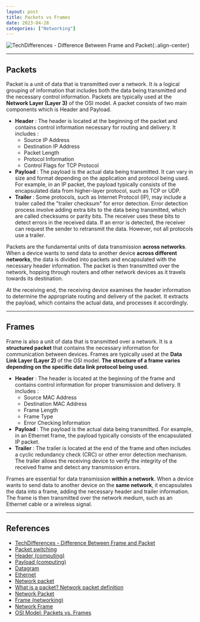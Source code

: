 ```yaml
---
layout: post
title: Packets vs Frames
date: 2023-04-28
categories: ["Networking"]
---
```

![TechDifferences - Difference Between Frame and Packet](https://raw.githubusercontent.com/faridarif/faridarif.github.io/master/pictures/packet-and-frame.jpg){:.align-center}

---
## **Packets**

Packet is a unit of data that is transmitted over a network. It is a logical grouping of information that includes both the data being transmitted and the necessary control information. Packets are typically used at the **Network Layer (Layer 3)** of the OSI model. A packet consists of two main components which is Header and Payload.

- **Header** : The header is located at the beginning of the packet and contains control information necessary for routing and delivery. It includes : 
	- Source IP Address
	- Destination IP Address
	- Packet Length
	- Protocol Information
	- Control Flags for TCP Protocol
- **Payload** : The payload is the actual data being transmitted. It can vary in size and format depending on the application and protocol being used. For example, in an IP packet, the payload typically consists of the encapsulated data from higher-layer protocol, such as TCP or UDP.
- **Trailer** : Some protocols, such as Internet Protocol (IP), may include a trailer called the "trailer checksum" for error detection. Error detection process involve adding extra bits to the data being transmitted, which are called checksums or parity bits. The receiver uses these bits to detect errors in the received data. If an error is detected, the receiver can request the sender to retransmit the data. However, not all protocols use a trailer.

Packets are the fundamental units of data transmission **across networks**. When a device wants to send data to another device **across different networks**, the data is divided into packets and encapsulated with the necessary header information. The packet is then transmitted over the network, hopping through routers and other network devices as it travels towards its destination.

At the receiving end, the receiving device examines the header information to determine the appropriate routing and delivery of the packet. It extracts the payload, which contains the actual data, and processes it accordingly.

---
## **Frames**

Frame is also a unit of data that is transmitted over a network. It is a **structured packet** that contains the necessary information for communication between devices. Frames are typically used at the **Data Link Layer (Layer 2)** of the OSI model. **The structure of a frame varies depending on the specific data link protocol being used**.

- **Header** : The header is located at the beginning of the frame and contains control information for proper transmission and delivery. It includes :
	- Source MAC Address
	- Destination MAC Address
	- Frame Length
	- Frame Type
	- Error Checking Information
- **Payload** : The payload is the actual data being transmitted. For example, in an Ethernet frame, the payload typically consists of the encapsulated IP packet.
- **Trailer** : The trailer is located at the end of the frame and often includes a cyclic redundancy check (CRC) or other error detection mechanism. The trailer allows the receiving device to verify the integrity of the received frame and detect any transmission errors.

Frames are essential for data transmission **within a network**. When a device wants to send data to another device on the **same network**, it encapsulates the data into a frame, adding the necessary header and trailer information. The frame is then transmitted over the network medium, such as an Ethernet cable or a wireless signal.

---
## **References**

- [TechDifferences - Difference Between Frame and Packet](https://techdifferences.com/difference-between-frame-and-packet.html)
- [Packet switching](https://en.wikipedia.org/wiki/Packet_switching)
- [Header (computing)](https://en.wikipedia.org/wiki/Header_(computing))
- [Payload (computing)](https://en.wikipedia.org/wiki/Payload_(computing))
- [Datagram](https://en.wikipedia.org/wiki/Datagram)
- [Ethernet](https://en.wikipedia.org/wiki/Ethernet)
- [Network packet](https://en.wikipedia.org/wiki/Network_packet)
- [What is a packet? Network packet definition](https://www.cloudflare.com/learning/network-layer/what-is-a-packet/)
- [Network Packet](https://networkencyclopedia.com/network-packet/)
- [Frame (networking)](https://en.wikipedia.org/wiki/Frame_(networking))
- [Network Frame](https://networkencyclopedia.com/network-frame/)
- [OSI Model: Packets vs. Frames](https://www.baeldung.com/cs/osi-packets-vs-frames)
